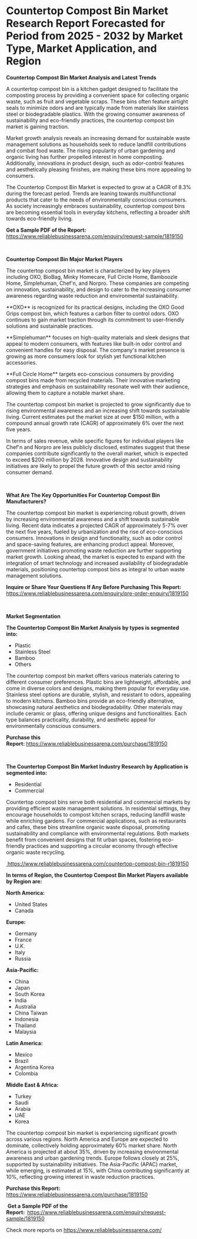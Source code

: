 <p><h1>Countertop Compost Bin Market Research Report Forecasted for Period from 2025 -  2032 by Market Type, Market Application, and Region</h1></p><p><strong>Countertop Compost Bin Market Analysis and Latest Trends</strong></p>
<p><p>A countertop compost bin is a kitchen gadget designed to facilitate the composting process by providing a convenient space for collecting organic waste, such as fruit and vegetable scraps. These bins often feature airtight seals to minimize odors and are typically made from materials like stainless steel or biodegradable plastics. With the growing consumer awareness of sustainability and eco-friendly practices, the countertop compost bin market is gaining traction.</p><p>Market growth analysis reveals an increasing demand for sustainable waste management solutions as households seek to reduce landfill contributions and combat food waste. The rising popularity of urban gardening and organic living has further propelled interest in home composting. Additionally, innovations in product design, such as odor-control features and aesthetically pleasing finishes, are making these bins more appealing to consumers.</p><p>The Countertop Compost Bin Market is expected to grow at a CAGR of 8.3% during the forecast period. Trends are leaning towards multifunctional products that cater to the needs of environmentally conscious consumers. As society increasingly embraces sustainability, countertop compost bins are becoming essential tools in everyday kitchens, reflecting a broader shift towards eco-friendly living.</p></p>
<p><strong>Get a Sample PDF of the Report:&nbsp;</strong> <a href="https://www.reliablebusinessarena.com/enquiry/request-sample/1819150?utm_campaign=3121&utm_medium=2&utm_source=Github&utm_content=ia&utm_term=04042025&utm_id=countertop-compost-bin">https://www.reliablebusinessarena.com/enquiry/request-sample/1819150</a></p>
<p>&nbsp;</p>
<p><strong>Countertop Compost Bin Major Market Players</strong></p>
<p><p>The countertop compost bin market is characterized by key players including OXO, BioBag, Minky Homecare, Full Circle Home, Bamboozle Home, Simplehuman, Chef'n, and Norpro. These companies are competing on innovation, sustainability, and design to cater to the increasing consumer awareness regarding waste reduction and environmental sustainability.</p><p>**OXO** is recognized for its practical designs, including the OXO Good Grips compost bin, which features a carbon filter to control odors. OXO continues to gain market traction through its commitment to user-friendly solutions and sustainable practices.</p><p>**Simplehuman** focuses on high-quality materials and sleek designs that appeal to modern consumers, with features like built-in odor control and convenient handles for easy disposal. The company's market presence is growing as more consumers look for stylish yet functional kitchen accessories.</p><p>**Full Circle Home** targets eco-conscious consumers by providing compost bins made from recycled materials. Their innovative marketing strategies and emphasis on sustainability resonate well with their audience, allowing them to capture a notable market share.</p><p>The countertop compost bin market is projected to grow significantly due to rising environmental awareness and an increasing shift towards sustainable living. Current estimates put the market size at over $150 million, with a compound annual growth rate (CAGR) of approximately 6% over the next five years.</p><p>In terms of sales revenue, while specific figures for individual players like Chef'n and Norpro are less publicly disclosed, estimates suggest that these companies contribute significantly to the overall market, which is expected to exceed $200 million by 2028. Innovative design and sustainability initiatives are likely to propel the future growth of this sector amid rising consumer demand.</p></p>
<p>&nbsp;</p>
<p><strong>What Are The Key Opportunities For Countertop Compost Bin Manufacturers?</strong></p>
<p><p>The countertop compost bin market is experiencing robust growth, driven by increasing environmental awareness and a shift towards sustainable living. Recent data indicates a projected CAGR of approximately 5-7% over the next five years, fueled by urbanization and the rise of eco-conscious consumers. Innovations in design and functionality, such as odor control and space-saving features, are enhancing product appeal. Moreover, government initiatives promoting waste reduction are further supporting market growth. Looking ahead, the market is expected to expand with the integration of smart technology and increased availability of biodegradable materials, positioning countertop compost bins as integral to urban waste management solutions.</p></p>
<p><strong>Inquire or Share Your Questions If Any Before Purchasing This Report:</strong> <a href="https://www.reliablebusinessarena.com/enquiry/pre-order-enquiry/1819150?utm_campaign=3121&utm_medium=2&utm_source=Github&utm_content=ia&utm_term=04042025&utm_id=countertop-compost-bin">https://www.reliablebusinessarena.com/enquiry/pre-order-enquiry/1819150</a></p>
<p>&nbsp;</p>
<p><strong>Market Segmentation</strong></p>
<p><strong>The Countertop Compost Bin Market Analysis by types is segmented into:</strong></p>
<p><ul><li>Plastic</li><li>Stainless Steel</li><li>Bamboo</li><li>Others</li></ul></p>
<p><p>The countertop compost bin market offers various materials catering to different consumer preferences. Plastic bins are lightweight, affordable, and come in diverse colors and designs, making them popular for everyday use. Stainless steel options are durable, stylish, and resistant to odors, appealing to modern kitchens. Bamboo bins provide an eco-friendly alternative, showcasing natural aesthetics and biodegradability. Other materials may include ceramic or glass, offering unique designs and functionalities. Each type balances practicality, durability, and aesthetic appeal for environmentally conscious consumers.</p></p>
<p><strong>Purchase this Report:&nbsp;</strong><a href="https://www.reliablebusinessarena.com/purchase/1819150?utm_campaign=3121&utm_medium=2&utm_source=Github&utm_content=ia&utm_term=04042025&utm_id=countertop-compost-bin">https://www.reliablebusinessarena.com/purchase/1819150</a></p>
<p>&nbsp;</p>
<p><strong>The Countertop Compost Bin Market Industry Research by Application is segmented into:</strong></p>
<p><ul><li>Residential</li><li>Commercial</li></ul></p>
<p><p>Countertop compost bins serve both residential and commercial markets by providing efficient waste management solutions. In residential settings, they encourage households to compost kitchen scraps, reducing landfill waste while enriching gardens. For commercial applications, such as restaurants and cafes, these bins streamline organic waste disposal, promoting sustainability and compliance with environmental regulations. Both markets benefit from convenient designs that fit urban spaces, fostering eco-friendly practices and supporting a circular economy through effective organic waste recycling.</p></p>
<p><a href="https://www.reliablebusinessarena.com/countertop-compost-bin-r1819150?utm_campaign=3121&utm_medium=2&utm_source=Github&utm_content=ia&utm_term=04042025&utm_id=countertop-compost-bin">&nbsp;https://www.reliablebusinessarena.com/countertop-compost-bin-r1819150</a></p>
<p><strong>In terms of Region, the Countertop Compost Bin Market Players available by Region are:</strong></p>
<p>
    <p> <strong> North America: </strong>
        <ul>
            <li>United States</li>
            <li>Canada</li>
        </ul>
        </p> 
    <p> <strong> Europe: </strong>
        <ul>
            <li>Germany</li>
            <li>France</li>
            <li>U.K.</li>
            <li>Italy</li>
            <li>Russia</li>
        </ul>
        </p> 
    <p> <strong> Asia-Pacific: </strong>
        <ul>
            <li>China</li>
            <li>Japan</li>
            <li>South Korea</li>
            <li>India</li>
            <li>Australia</li>
            <li>China Taiwan</li>
            <li>Indonesia</li>
            <li>Thailand</li>
            <li>Malaysia</li>
        </ul>
        </p> 
    <p> <strong> Latin America: </strong>
        <ul>
            <li>Mexico</li>
            <li>Brazil</li>
            <li>Argentina Korea</li>
            <li>Colombia</li>
        </ul>
        </p> 
    <p> <strong> Middle East & Africa: </strong>
        <ul>
            <li>Turkey</li>
            <li>Saudi</li>
            <li>Arabia</li>
            <li>UAE</li>
            <li>Korea</li>
        </ul>
    </p>
    </p>
<p><p>The countertop compost bin market is experiencing significant growth across various regions. North America and Europe are expected to dominate, collectively holding approximately 60% market share. North America is projected at about 35%, driven by increasing environmental awareness and urban gardening trends. Europe follows closely at 25%, supported by sustainability initiatives. The Asia-Pacific (APAC) market, while emerging, is estimated at 15%, with China contributing significantly at 10%, reflecting growing interest in waste reduction practices.</p></p>
<p><strong>Purchase this Report: </strong><a href="https://www.reliablebusinessarena.com/purchase/1819150?utm_campaign=3121&utm_medium=2&utm_source=Github&utm_content=ia&utm_term=04042025&utm_id=countertop-compost-bin">https://www.reliablebusinessarena.com/purchase/1819150</a></p>
<p>&nbsp;<strong>Get a Sample PDF of the Report:&nbsp;&nbsp;</strong><a href="https://www.reliablebusinessarena.com/enquiry/request-sample/1819150?utm_campaign=3121&utm_medium=2&utm_source=Github&utm_content=ia&utm_term=04042025&utm_id=countertop-compost-bin">https://www.reliablebusinessarena.com/enquiry/request-sample/1819150</a></p>
<p><strong></strong></p>
<p>Check more reports on <a href="https://www.reliablebusinessarena.com/?utm_campaign=3121&utm_medium=2&utm_source=Github&utm_content=ia&utm_term=04042025&utm_id=countertop-compost-bin">https://www.reliablebusinessarena.com/</a></p>